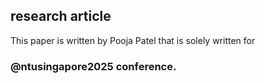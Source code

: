 ## research article
This paper is written by Pooja Patel that is solely written for 
### @ntusingapore2025 conference. 